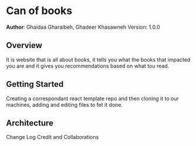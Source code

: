 # Can of books

**Author**: Ghaidaa Gharaibeh, Ghadeer Khasawneh Version: 1.0.0

## Overview
It is website that is all about books, it tells you what the books that impacted you are and it gives you recommendations based on what tou read.

## Getting Started
Creating a correspondant react template repo and then cloning it to our machines, adding and editing files to fet it done.

## Architecture
Change Log
Credit and Collaborations
